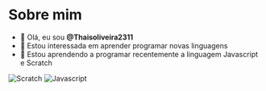# Sobre mim

- 👋 Olá, eu sou **@Thaisoliveira2311**
- 👀 Estou interessada em aprender programar novas linguagens
- 🌱 Estou aprendendo a programar recentemente a linguagem Javascript e Scratch

![Scratch](https://img.shields.io/badge/Scratch-4D97FF?style=for-the-badge&logo=Scratch&logoColor=white)
![Javascript](https://img.shields.io/badge/Javascript-323330?style=for-the-badge&logo=Javascript&logoColor=F7DF1E)
<!---
thaisoliveira2311/thaisoliveira2311 is a ✨ special ✨ repository because its `README.md` (this file) appears on your GitHub profile.
You can click the Preview link to take a look at your changes.
--->
